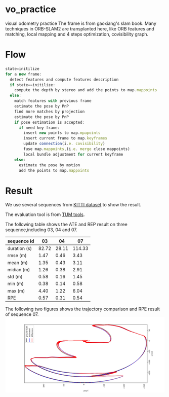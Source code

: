 # vo_practice
visual odometry practice
The frame is from gaoxiang's slam book. Many techniques in ORB-SLAM2 are transplanted here, like ORB features and matching, local mapping and 4 steps optimization, covisibility graph. 

# Flow
``` js
state=initilize  
for a new frame:
  detect features and compute features description
  if state==initilize:
    compute the depth by stereo and add the points to map.mappoints
  else:
    match features with previous frame
    estimate the pose by PnP
    find more matches by projection
    estimate the pose by PnP
    if pose estimation is accepted:
      if need key frame:
        insert new points to map.mpapoints
        insert current frame to map.keyframes
        update connection(i.e. covisibility)
        fuse map.mappoints,(i.e. merge close mappoints)
        local bundle adjustment for current keyframe
    else:
      estimate the pose by motion
      add the points to map.mappoints
```

# Result
We use several sequences from [KITTI dataset] to show the result.

The evaluation tool is from [TUM tools].

The following table shows the ATE and REP result on three sequence,including 03, 04 and 07.

| sequence id  | 03    | 04    | 07    |
|--------------|-------|-------|-------|
| duration (s) | 82.72 | 28.11 |114.33 |
| rmse (m)     | 1.47  | 0.46  | 3.43  |
| mean (m)     | 1.35  | 0.43  | 3.11  |
| midian (m)   | 1.26  | 0.38  | 2.91  |
| std (m)      | 0.58  | 0.16  | 1.45  |
| min (m)      | 0.38  | 0.14  | 0.58  |
| max (m)      | 4.40 | 1.22  | 6.04   |
| RPE          | 0.57  |0.31   | 0.54  |

The following two figures shows the trajectory comparison and RPE result of sequence 07.
![07_ate](https://github.com/alephchang/vo_practice/blob/master/evaluate/result/07_ate.png)



[gaoxiang's slambook]: https://github.com/gaoxiang12/slambook
[ORB-SLAM2]:https://github.com/raulmur/ORB_SLAM2
[KITTI dataset]:http://www.cvlibs.net/datasets/kitti/eval_odometry.php
[TUM tools]: https://vision.in.tum.de/data/datasets/rgbd-dataset/tools
